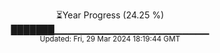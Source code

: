 <p align="center">
⏳Year Progress (24.25 %) <br>
███████▁▁▁▁▁▁▁▁▁▁▁▁▁▁▁▁▁▁▁▁▁▁▁ <br>
<sub>Updated: Fri, 29 Mar 2024 18:19:44 GMT</sub>
</p>


